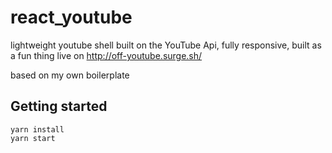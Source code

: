 # react_youtube
lightweight youtube shell built on the YouTube Api, fully responsive, built as a fun thing
live on
http://off-youtube.surge.sh/

based on my own boilerplate
## Getting started
```
yarn install
yarn start
```

